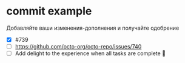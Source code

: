 # commit example
Добавляйте ваши изменения-дополнения и получайте одобрение

- [x] #739
- [ ] https://github.com/octo-org/octo-repo/issues/740
- [ ] Add delight to the experience when all tasks are complete :tada:
